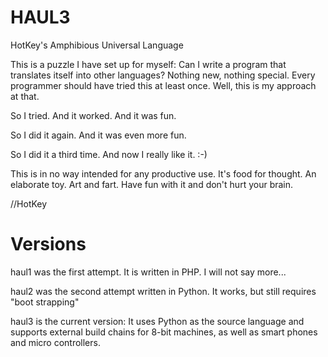 # HAUL3
HotKey's Amphibious Universal Language

This is a puzzle I have set up for myself: Can I write a program that translates itself into other languages? Nothing new, nothing special. Every programmer should have tried this at least once. Well, this is my approach at that.

So I tried. And it worked. And it was fun.

So I did it again. And it was even more fun.

So I did it a third time. And now I really like it. :-)

This is in no way intended for any productive use. It's food for thought. An elaborate toy. Art and fart.
Have fun with it and don't hurt your brain.

//HotKey


# Versions
haul1 was the first attempt. It is written in PHP. I will not say more...

haul2 was the second attempt written in Python. It works, but still requires "boot strapping"

haul3 is the current version: It uses Python as the source language and supports external build chains for 8-bit machines, as well as smart phones and micro controllers.
